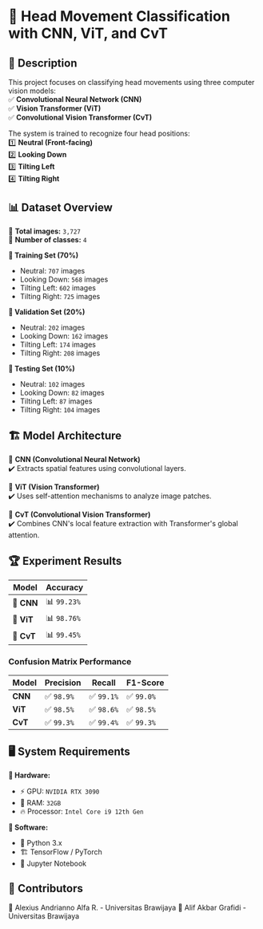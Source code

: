 # 🎯 Head Movement Classification with CNN, ViT, and CvT  

## 📖 Description  
This project focuses on classifying head movements using three computer vision models:  
✅ **Convolutional Neural Network (CNN)**  
✅ **Vision Transformer (ViT)**  
✅ **Convolutional Vision Transformer (CvT)**  

The system is trained to recognize four head positions:  
1️⃣ **Neutral (Front-facing)**  
2️⃣ **Looking Down**  
3️⃣ **Tilting Left**  
4️⃣ **Tilting Right**  

## 📊 Dataset Overview  
📌 **Total images:** `3,727`  
📌 **Number of classes:** `4`  

**🔹 Training Set (70%)**  
- Neutral: `707` images  
- Looking Down: `568` images  
- Tilting Left: `602` images  
- Tilting Right: `725` images  

**🔹 Validation Set (20%)**  
- Neutral: `202` images  
- Looking Down: `162` images  
- Tilting Left: `174` images  
- Tilting Right: `208` images  

**🔹 Testing Set (10%)**  
- Neutral: `102` images  
- Looking Down: `82` images  
- Tilting Left: `87` images  
- Tilting Right: `104` images  

## 🏗️ Model Architecture  
📌 **CNN (Convolutional Neural Network)**  
✔️ Extracts spatial features using convolutional layers.  

📌 **ViT (Vision Transformer)**  
✔️ Uses self-attention mechanisms to analyze image patches.  

📌 **CvT (Convolutional Vision Transformer)**  
✔️ Combines CNN's local feature extraction with Transformer's global attention.  

## 🏆 Experiment Results  
| Model  | Accuracy |
|--------|----------|
| 🧩 **CNN** | 📊 `99.23%` |
| 🧩 **ViT** | 📊 `98.76%` |
| 🧩 **CvT** | 📊 `99.45%` |

### **Confusion Matrix Performance**
| Model | Precision | Recall | F1-Score |
|--------|----------|--------|----------|
| **CNN** | ✅ `98.9%` | ✅ `99.1%` | ✅ `99.0%` |
| **ViT** | ✅ `98.5%` | ✅ `98.6%` | ✅ `98.5%` |
| **CvT** | ✅ `99.3%` | ✅ `99.4%` | ✅ `99.3%` |

## 🖥️ System Requirements  
**🔹 Hardware:**  
- ⚡ GPU: `NVIDIA RTX 3090`  
- 💾 RAM: `32GB`  
- 🔥 Processor: `Intel Core i9 12th Gen`  

**🔹 Software:**  
- 🐍 Python 3.x  
- 🏗 TensorFlow / PyTorch  
- 📂 Jupyter Notebook  

## 🤝 Contributors
👤 Alexius Andrianno Alfa R. - Universitas Brawijaya
👤 Alif Akbar Grafidi - Universitas Brawijaya
